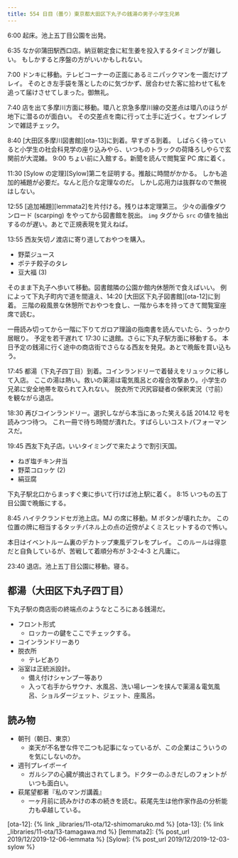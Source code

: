 ```yaml
---
title: 554 日目（曇り）東京都大田区下丸子の銭湯の男子小学生兄弟
---
```


6:00 起床。池上五丁目公園を出発。

6:35 なか卯蒲田駅西口店。納豆朝定食に紅生姜を投入するタイミングが難しい。
もしかすると序盤の方がいいかもしれない。

7:00 ドンキに移動。テレビコーナーの正面にあるミニパックマンを一面だけプレイ。
そのとき左手袋を落としたのに気づかず、居合わせた客に拾わせて私を追って届けさせてしまった。御無礼。

7:40 店を出て多摩川方面に移動。環八と京急多摩川線の交差点は環八のほうが地下に潜るのが面白い。
その交差点を南に行って土手に近づく。セブンイレブンで雑誌チェック。

8:40 [大田区多摩川図書館][ota-13]に到着。早すぎる到着。
しばらく待っていると小学生の社会科見学の座り込みやら、いつものトラックの荷降ろしやらで玄関前が大混雑。
9:00 ちょい前に入館する。新聞を読んで閲覧室 PC 席に着く。

11:30 [Sylow の定理][Sylow]第二を証明する。推敲に時間がかかる。
しかも追加的補題が必要だ。なんと厄介な定理なのだ。
しかし応用力は抜群なので無視はしない。

12:55 [追加補題][lemmata2]を片付ける。残りは本定理第三。
少々の画像ダウンロード (scarping) をやってから図書館を脱出。
`img` タグから `src` の値を抽出するのが遅い。あとで正規表現を覚えねば。

13:55 西友矢切ノ渡店に寄り道しておやつを購入。

* 野菜ジュース
* ポテチ餃子のタレ
* 豆大福 (3)

そのまま下丸子へ歩いて移動。図書館隣の公園か館内休憩所で食えばいい。
例によって下丸子町内で道を間違え、14:20 [大田区下丸子図書館][ota-12]に到着。
三階の殺風景な休憩所でおやつを食し、一階から本を持ってきて閲覧室座席で読む。

一冊読み切ってから一階に下りてガロア理論の指南書を読んでいたら、うっかり居眠り。
予定を若干遅れて 17:30 に退館。さらに下丸子駅方面に移動する。
本日予定の銭湯に行く途中の商店街でさらなる西友を発見。あとで晩飯を買い込もう。

17:45 都湯（下丸子四丁目）到着。コインランドリーで着替えをリュックに移して入店。
ここの湯は熱い。救いの薬湯は電気風呂との複合攻撃あり。小学生の兄弟に安全地帯を取られて入れない。
脱衣所で沢尻容疑者の保釈実況（寸前）を観ながら退店。

18:30 再びコインランドリー。選択しながら本当にあった笑える話 2014.12 号を読みつつ待つ。
これ一冊で待ち時間が潰れた。すばらしいコストパフォーマンスだ。

19:45 西友下丸子店。いいタイミングで来たようで割引天国。

* ねぎ塩チキン弁当
* 野菜コロッケ (2)
* 絹豆腐

下丸子駅北口からまっすぐ東に歩いて行けば池上駅に着く。
8:15 いつもの五丁目公園で晩飯にする。

8:45 ハイテクランドセガ池上店。MJ の席に移動。M ボタンが壊れたか。
この位置の牌に相当するタッチパネル上の点の近傍がよくミスヒットするので怖い。

本日はイベントルーム裏のデカトップ東風デフレをプレイ。
このルールは得意だと自負しているが、苦戦して着順分布が 3-2-4-3 と凡庸に。

23:40 退店。池上五丁目公園に移動。寝る。

## 都湯（大田区下丸子四丁目）

下丸子駅の商店街の終端点のようなところにある銭湯だ。

* フロント形式
  * ロッカーの鍵をここでチェックする。
* コインランドリーあり
* 脱衣所
  * テレビあり
* 浴室は正統派設計。
  * 備え付けシャンプー等あり
  * 入って右手からサウナ、水風呂、洗い場レーンを挟んで薬湯＆電気風呂、ショルダージェット、ジェット、座風呂。

## 読み物

* 朝刊（朝日、東京）
  * 楽天が不名誉な件で二つも記事になっているが、この企業はこういうのを気にしないのか。
* 週刊プレイボーイ
  * ガルシアの心臓が摘出されてしまう。ドクターのふきだしのフォントがいつも面白い。
* 萩尾望都著『私のマンガ講義』
  * 一ヶ月前に読みかけの本の続きを読む。萩尾先生は他作家作品の分析能力も卓越している。

[ota-12]: {% link _libraries/11-ota/12-shimomaruko.md %}
[ota-13]: {% link _libraries/11-ota/13-tamagawa.md %}
[lemmata2]: {% post_url 2019/12/2019-12-06-lemmata %}
[Sylow]: {% post_url 2019/12/2019-12-03-sylow %}
